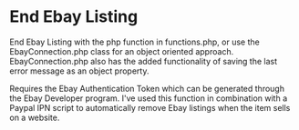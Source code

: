 # End Ebay Listing

End Ebay Listing with the php function in functions.php, or use the EbayConnection.php class for an object oriented approach.  EbayConnection.php also has the added functionality of saving the last error message as an object property.  

Requires the Ebay Authentication Token which can be generated through the Ebay Developer program.  I've used this function in combination with a Paypal IPN script to automatically remove Ebay listings when the item sells on a website.   
